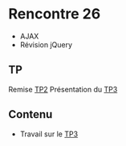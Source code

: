 # Rencontre 26

- AJAX
- Révision jQuery

## TP
Remise [TP2](/tp/tp2) 
Présentation du [TP3](/tp/tp3)

## Contenu
- Travail sur le [TP3](/tp/tp3)
